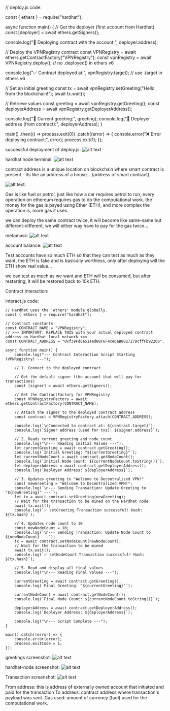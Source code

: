 // deploy.js code:

const { ethers } = require("hardhat");

async function main() {
  // Get the deployer (first account from Hardhat)
  const [deployer] = await ethers.getSigners();

  console.log("🚀 Deploying contract with the account:", deployer.address);

  // Deploy the VPNRegistry contract
  const VPNRegistry = await ethers.getContractFactory("VPNRegistry");
  const vpnRegistry = await VPNRegistry.deploy(); // no .deployed() in ethers v6

  console.log("✅ Contract deployed at:", vpnRegistry.target); // use .target in ethers v6

  // Set an initial greeting
  const tx = await vpnRegistry.setGreeting("Hello from the blockchain!");
  await tx.wait();

  // Retrieve values
  const greeting = await vpnRegistry.getGreeting();
  const deployerAddress = await vpnRegistry.getDeployerAddress();

  console.log("💬 Current greeting:", greeting);
  console.log("👤 Deployer address (from contract):", deployerAddress);
}

main()
  .then(() => process.exit(0))
  .catch((error) => {
    console.error("❌ Error deploying contract:", error);
    process.exit(1);
  });

successful deployment of deploy.js:
![alt text](screenshots/deploy.png)

hardhat node terminal:
![alt text](screenshots/node.png)

contract address is a unique location on blockchain where smart contract is present - its like an address of a house... (address of smart contract)

![alt text](screenshots/gas1.png):

Gas is like fuel or petrol, just like how a car requires petrol to run, every operation on ethereum requires gas to do the computational work. the money for the gas is payed using Ether (ETH), and more complex the operation is, more gas it uses.

we can deploy the same contract twice, it will become like same-same but different-different, we will either way have to pay for the gas twice...

metamask:
![alt text](screenshots/metamask.png)

account balance:
![alt text](screenshots/balance.png)

Test accounts have so much ETH so that they can test as much as they want, the ETH is fake and is basically worthless, only after deploying will the ETH show real value...

we can test as much as we want and ETH will be consumed, but after restarting, it will be restored back to 10k ETH.

Contract Interaction:

interact.js code:
```
// Hardhat uses the 'ethers' module globally.
const { ethers } = require("hardhat");

// Contract constants
const CONTRACT_NAME = "VPNRegistry"; 
// >>> IMPORTANT: REPLACE THIS with your actual deployed contract address on Hardhat local network <<<
const CONTRACT_ADDRESS = "0xf39Fd6e51aad88F6F4ce6aB8827279cffFb92266"; 

async function main() {
    console.log("--- Contract Interaction Script Starting (VPNRegistry) ---");

    // 1. Connect to the deployed contract
    
    // Get the default signer (the account that will pay for transactions)
    const [signer] = await ethers.getSigners();
    
    // Get the ContractFactory for VPNRegistry
    const VPNRegistryFactory = await ethers.getContractFactory(CONTRACT_NAME);

    // Attach the signer to the deployed contract address
    const contract = VPNRegistryFactory.attach(CONTRACT_ADDRESS);

    console.log(`\nConnected to contract at: ${contract.target}`);
    console.log(`Signer address (used for txs): ${signer.address}`);

    // 2. Reads current greeting and node count
    console.log("\n--- Reading Initial Values ---");
    let currentGreeting = await contract.getGreeting();
    console.log(`Initial Greeting: "${currentGreeting}"`);
    let currentNodeCount = await contract.getNodeCount();
    console.log(`Initial Node Count: ${currentNodeCount.toString()}`);
    let deployerAddress = await contract.getDeployerAddress();
    console.log(`Deployer Address: ${deployerAddress}`);

    // 3. Updates greeting to "Welcome to Decentralized VPN!"
    const newGreeting = "Welcome to Decentralized VPN!";
    console.log(`\n--- Sending Transaction: Update Greeting to "${newGreeting}" ---`);
    let tx = await contract.setGreeting(newGreeting);
    // Wait for the transaction to be mined on the Hardhat node
    await tx.wait();
    console.log(`✅ setGreeting Transaction successful! Hash: ${tx.hash}`);

    // 4. Updates node count to 10
    const newNodeCount = 10;
    console.log(`\n--- Sending Transaction: Update Node Count to ${newNodeCount} ---`);
    tx = await contract.setNodeCount(newNodeCount);
    // Wait for the transaction to be mined
    await tx.wait();
    console.log(`✅ setNodeCount Transaction successful! Hash: ${tx.hash}`);

    // 5. Read and display all final values
    console.log("\n--- Reading Final Values ---");
    
    currentGreeting = await contract.getGreeting();
    console.log(`Final Greeting: "${currentGreeting}"`);

    currentNodeCount = await contract.getNodeCount();
    console.log(`Final Node Count: ${currentNodeCount.toString()}`);
    
    deployerAddress = await contract.getDeployerAddress();
    console.log(`Deployer Address: ${deployerAddress}`);

    console.log("\n--- Script Complete ---");
}

main().catch((error) => {
    console.error(error);
    process.exitCode = 1;
});
```
greetings screenshot:
![alt text](screenshots/greetings.png)

hardhat-node screenshot:
![alt text](screenshots/hardhat-node.png)

Transaction screenshot:
![alt text](screenshots/transaction.png)

From address: this is address of externally owned account that initiated and paid for the transaction
To address: contract address where transaction's payload was sent.
Gas used: amount of currency (fuel) used for the computational work.

